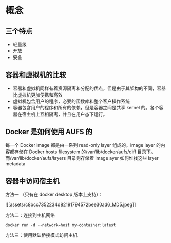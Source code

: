 # 概念

## 三个特点

- 轻量级
- 开放
- 安全

## 容器和虚拟机的比较

- 容器和虚拟机同样有着资源隔离和分配的优点，但是由于其架构的不同，容器比虚拟机更加便携和高效
- 虚拟机包含用户的程序，必要的函数库和整个客户操作系统
- 容器包含用户的程序和所有的依赖，但是容器之间是共享 kernel 的。各个容器在宿主机上互相隔离，并且在用户态下运行。

## Docker 是如何使用 AUFS 的

每一个 Docker image 都是由一系列 read-only layer 组成的。image layer 的内 容都存储在 Docker hosts filesystem 的/var/lib/docker/aufs/diff 目录下。而/var/lib/docker/aufs/layers 目录则存储着 image ayer 如何堆找这些 layer metadata

## 容器中访问宿主机

方法一 （只有在 docker desktop 版本上支持）：

![[assets/c8bcc7352234d82191794572bee30ad6_MD5.jpeg]]

方法二：连接到主机网络

```shell
docker run -d --network=host my-container:latest
```

方法三：使用默认桥接模式访问主机
